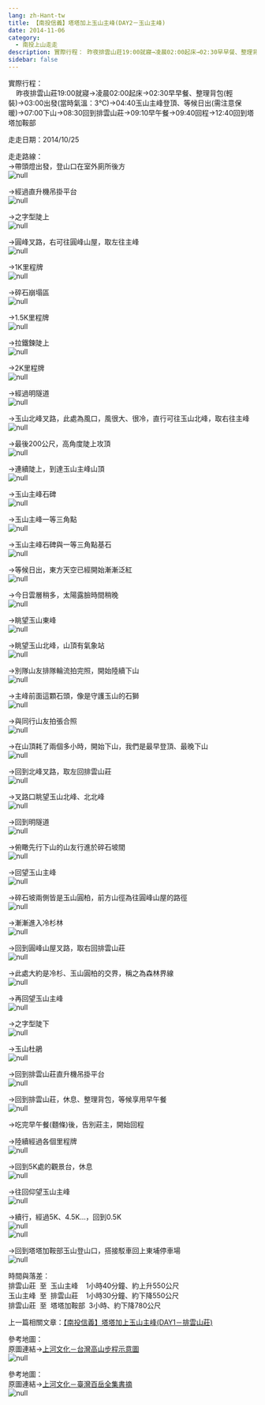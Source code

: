 ```yaml
---
lang: zh-Hant-tw
title: 【南投信義】塔塔加上玉山主峰(DAY2－玉山主峰)
date: 2014-11-06
category: 
  - 南投上山走走
description: 實際行程： 昨夜排雲山莊19:00就寢→凌晨02:00起床→02:30早早餐、整理背包(輕裝)→03:00出發(當時氣溫：3℃)→04:40玉山主峰登頂、等候日出(需注意保暖)→07:00下山→08:30回到排雲山莊→09:10早午餐→09:40回程→12:40回到塔塔加鞍部
sidebar: false
---
```


實際行程：  
    昨夜排雲山莊19:00就寢→凌晨02:00起床→02:30早早餐、整理背包(輕裝)→03:00出發(當時氣溫：3℃)→04:40玉山主峰登頂、等候日出(需注意保暖)→07:00下山→08:30回到排雲山莊→09:10早午餐→09:40回程→12:40回到塔塔加鞍部

走走日期：2014/10/25

走走路線：  
→帶頭燈出發，登山口在室外廁所後方  
![null](image/1055842235_l.jpg)

→經過直升機吊掛平台  
![null](image/1055847557_l.jpg)

→之字型陡上  
![null](image/1055847657_l.jpg)

→圓峰叉路，右可往圓峰山屋，取左往主峰  
![null](image/1055847757_l.jpg)

→1K里程牌  
![null](image/1055842616_l.jpg)

→碎石崩塌區  
![null](image/1055846460_l.jpg)

→1.5K里程牌  
![null](image/1055842618_l.jpg)

→拉鐵鍊陡上  
![null](image/1055846862_l.jpg)

→2K里程牌  
![null](image/1055844595_l.jpg)

→經過明隧道  
![null](image/1055845364_l.jpg)

→玉山北峰叉路，此處為風口，風很大、很冷，直行可往玉山北峰，取右往主峰  
![null](image/1055847658_l.jpg)

→最後200公尺，高角度陡上攻頂  
![null](image/1055846462_l.jpg)

→連續陡上，到達玉山主峰山頂  
![null](image/1055845563_l.jpg)

→玉山主峰石碑  
![null](image/1055847958_l.jpg)

→玉山主峰一等三角點  
![null](image/1055846463_l.jpg)

→玉山主峰石碑與一等三角點基石  
![null](image/1055846464_l.jpg)

→等候日出，東方天空已經開始漸漸泛紅  
![null](image/1055846467_l.jpg)

→今日雲層稍多，太陽露臉時間稍晚  
![null](image/1055846871_l.jpg)

→眺望玉山東峰  
![null](image/1055848162_l.jpg)

→眺望玉山北峰，山頂有氣象站  
![null](image/1055844600_l.jpg)

→別隊山友排隊輪流拍完照，開始陸續下山  
![null](image/1055841721_l.jpg)

→主峰前面這顆石頭，像是守護玉山的石獅  
![null](image/1055842514_l.jpg)

→與同行山友拍張合照  
![null](image/1055842232_l.jpg)

→在山頂耗了兩個多小時，開始下山，我們是最早登頂、最晚下山  
![null](image/1055844213_l.jpg)

→回到北峰叉路，取左回排雲山莊  
![null](image/1055846670_l.jpg)

→叉路口眺望玉山北峰、北北峰  
![null](image/1055848065_l.jpg)

→回到明隧道  
![null](image/1055848264_l.jpg)

→俯瞰先行下山的山友行進於碎石坡間  
![null](image/1055848657_l.jpg)

→回望玉山主峰  
![null](image/1055846168_l.jpg)

→碎石坡兩側皆是玉山圓柏，前方山徑為往圓峰山屋的路徑  
![null](image/1055844603_l.jpg)

→漸漸進入冷杉林  
![null](image/1055848267_l.jpg)

→回到圓峰山屋叉路，取右回排雲山莊  
![null](image/1055846169_l.jpg)

→此處大約是冷杉、玉山圓柏的交界，稱之為森林界線  
![null](image/1055847765_l.jpg)

→再回望玉山主峰  
![null](image/1055843502_l.jpg)

→之字型陡下  
![null](image/1055845571_l.jpg)

→玉山杜鵑  
![null](image/1055847460_l.jpg)

→回到排雲山莊直升機吊掛平台  
![null](image/1055847767_l.jpg)

→回到排雲山莊，休息、整理背包，等候享用早午餐  
![null](image/1055846974_l.jpg)

→吃完早午餐(麵條)後，告別莊主，開始回程

→陸續經過各個里程牌  
![null](image/1055847869_l.jpg)

→回到5K處的觀景台，休息  
![null](image/1055848168_l.jpg)

→往回仰望玉山主峰  
![null](image/1055847673_l.jpg)

→續行，經過5K、4.5K...，回到0.5K  
![null](image/1055843504_l.jpg)  
![null](image/1055843505_l.jpg)

→回到塔塔加鞍部玉山登山口，搭接駁車回上東埔停車場  
![null](image/1055843506_l.jpg)

時間與落差：  
排雲山莊  至  玉山主峰    1小時40分鐘、約上升550公尺  
玉山主峰  至  排雲山莊    1小時30分鐘、約下降550公尺  
排雲山莊  至  塔塔加鞍部  3小時、約下降780公尺

上一篇相關文章：[【南投信義】塔塔加上玉山主峰(DAY1－排雲山莊)](http://blog.xuite.net/shiun101/1013399/250023552)

參考地圖：  
原圖連結→[上河文化－台灣高山步程示意圖](http://www.sunriver.com.tw/map_hiking_index.htm)  
![null](image/1055842632_l.jpg)

參考地圖：  
原圖連結→[上河文化－臺灣百岳全集書摘](http://www.sunriver.com.tw/takayama/yushan.htm)  
![null](image/1056841160_l.jpg)